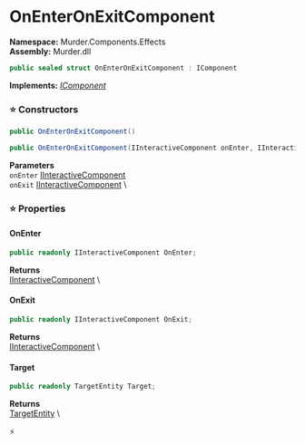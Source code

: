 # OnEnterOnExitComponent

**Namespace:** Murder.Components.Effects \
**Assembly:** Murder.dll

```csharp
public sealed struct OnEnterOnExitComponent : IComponent
```

**Implements:** _[IComponent](../../../Bang/Components/IComponent.html)_

### ⭐ Constructors
```csharp
public OnEnterOnExitComponent()
```

```csharp
public OnEnterOnExitComponent(IInteractiveComponent onEnter, IInteractiveComponent onExit)
```

**Parameters** \
`onEnter` [IInteractiveComponent](../../../Bang/Interactions/IInteractiveComponent.html) \
`onExit` [IInteractiveComponent](../../../Bang/Interactions/IInteractiveComponent.html) \

### ⭐ Properties
#### OnEnter
```csharp
public readonly IInteractiveComponent OnEnter;
```

**Returns** \
[IInteractiveComponent](../../../Bang/Interactions/IInteractiveComponent.html) \
#### OnExit
```csharp
public readonly IInteractiveComponent OnExit;
```

**Returns** \
[IInteractiveComponent](../../../Bang/Interactions/IInteractiveComponent.html) \
#### Target
```csharp
public readonly TargetEntity Target;
```

**Returns** \
[TargetEntity](../../../Murder/Utilities/TargetEntity.html) \


⚡